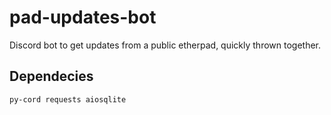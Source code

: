 # pad-updates-bot
Discord bot to get updates from a public etherpad, quickly thrown together.

## Dependecies
`py-cord requests aiosqlite`

